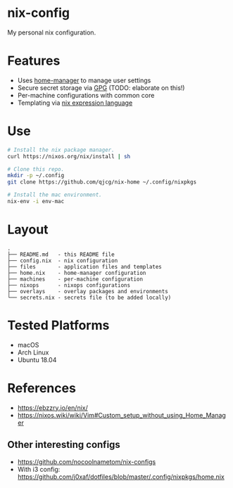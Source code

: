 # nix-config

My personal nix configuration.


# Features

- Uses [home-manager] to manage user settings
- Secure secret storage via [GPG](https://gnupg.org) (TODO: elaborate on this!)
- Per-machine configurations with common core
- Templating via [nix expression language](https://nixos.org/nix/manual/#ch-expression-language)


# Use

```sh
# Install the nix package manager.
curl https://nixos.org/nix/install | sh

# Clone this repo.
mkdir -p ~/.config
git clone https://github.com/qjcg/nix-home ~/.config/nixpkgs

# Install the mac environment.
nix-env -i env-mac
```

# Layout

```
.
├── README.md   - this README file
├── config.nix  - nix configuration
├── files       - application files and templates
├── home.nix    - home-manager configuration
├── machines    - per-machine configuration
├── nixops      - nixops configurations
├── overlays    - overlay packages and environments
└── secrets.nix - secrets file (to be added locally)
```


# Tested Platforms

- macOS
- Arch Linux
- Ubuntu 18.04


# References
- <https://ebzzry.io/en/nix/>
- <https://nixos.wiki/wiki/Vim#Custom_setup_without_using_Home_Manager>

## Other interesting configs

- <https://github.com/nocoolnametom/nix-configs>
- With i3 config: <https://github.com/j0xaf/dotfiles/blob/master/.config/nixpkgs/home.nix>


[home-manager]: https://github.com/rycee/home-manager
